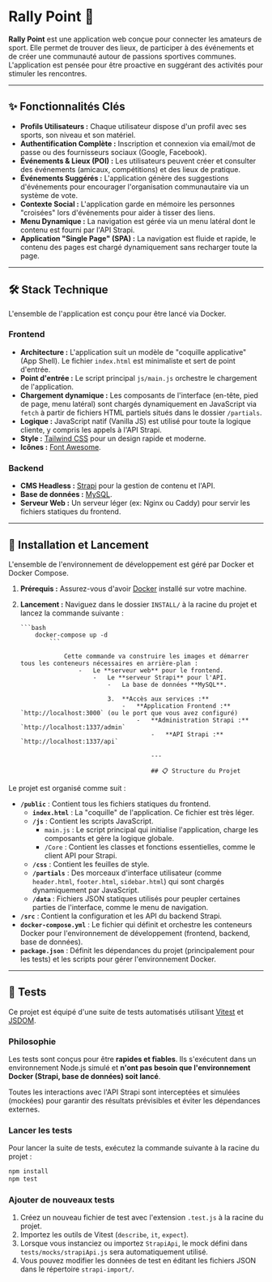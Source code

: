 # Rally Point 🎯

**Rally Point** est une application web conçue pour connecter les amateurs de sport. Elle permet de trouver des lieux, de participer à des événements et de créer une communauté autour de passions sportives communes. L'application est pensée pour être proactive en suggérant des activités pour stimuler les rencontres.

---

## ✨ Fonctionnalités Clés

- **Profils Utilisateurs :** Chaque utilisateur dispose d'un profil avec ses sports, son niveau et son matériel.
- **Authentification Complète :** Inscription et connexion via email/mot de passe ou des fournisseurs sociaux (Google, Facebook).
- **Événements & Lieux (POI) :** Les utilisateurs peuvent créer et consulter des événements (amicaux, compétitions) et des lieux de pratique.
- **Événements Suggérés :** L'application génère des suggestions d'événements pour encourager l'organisation communautaire via un système de vote.
- **Contexte Social :** L'application garde en mémoire les personnes "croisées" lors d'événements pour aider à tisser des liens.
- **Menu Dynamique :** La navigation est gérée via un menu latéral dont le contenu est fourni par l'API Strapi.
- **Application "Single Page" (SPA) :** La navigation est fluide et rapide, le contenu des pages est chargé dynamiquement sans recharger toute la page.

---

## 🛠️ Stack Technique

L'ensemble de l'application est conçu pour être lancé via Docker.

### Frontend

- **Architecture :** L'application suit un modèle de "coquille applicative" (App Shell). Le fichier `index.html` est minimaliste et sert de point d'entrée.
- **Point d'entrée :** Le script principal `js/main.js` orchestre le chargement de l'application.
- **Chargement dynamique :** Les composants de l'interface (en-tête, pied de page, menu latéral) sont chargés dynamiquement en JavaScript via `fetch` à partir de fichiers HTML partiels situés dans le dossier `/partials`.
- **Logique :** JavaScript natif (Vanilla JS) est utilisé pour toute la logique cliente, y compris les appels à l'API Strapi.
- **Style :** [Tailwind CSS](https://tailwindcss.com/) pour un design rapide et moderne.
- **Icônes :** [Font Awesome](https://fontawesome.com/).

### Backend

- **CMS Headless :** [Strapi](https://strapi.io/) pour la gestion de contenu et l'API.
- **Base de données :** [MySQL](https://www.mysql.com/).
- **Serveur Web :** Un serveur léger (ex: Nginx ou Caddy) pour servir les fichiers statiques du frontend.

---

## 🚀 Installation et Lancement

L'ensemble de l'environnement de développement est géré par Docker et Docker Compose.

1. **Prérequis :** Assurez-vous d'avoir [Docker](https://www.docker.com/products/docker-desktop/) installé sur votre machine.
2. **Lancement :**
   Naviguez dans le dossier `INSTALL/` à la racine du projet et lancez la commande suivante :

   ````
   ```bash
       docker-compose up -d
           ```
   
               Cette commande va construire les images et démarrer tous les conteneurs nécessaires en arrière-plan :
                   -   Le **serveur web** pour le frontend.
                       -   Le **serveur Strapi** pour l'API.
                           -   La base de données **MySQL**.
   
                           3.  **Accès aux services :**
                               -   **Application Frontend :** `http://localhost:3000` (ou le port que vous avez configuré)
                                   -   **Administration Strapi :** `http://localhost:1337/admin`
                                       -   **API Strapi :** `http://localhost:1337/api`
   
                                       ---
   
                                       ## 📋 Structure du Projet

Le projet est organisé comme suit :

-   **`/public`** : Contient tous les fichiers statiques du frontend.
    -   **`index.html`** : La "coquille" de l'application. Ce fichier est très léger.
    -   **`/js`** : Contient les scripts JavaScript.
        -   `main.js` : Le script principal qui initialise l'application, charge les composants et gère la logique globale.
        -   `/Core` : Contient les classes et fonctions essentielles, comme le client API pour Strapi.
    -   **`/css`** : Contient les feuilles de style.
    -   **`/partials`** : Des morceaux d'interface utilisateur (comme `header.html`, `footer.html`, `sidebar.html`) qui sont chargés dynamiquement par JavaScript.
    -   **`/data`** : Fichiers JSON statiques utilisés pour peupler certaines parties de l'interface, comme le menu de navigation.
-   **`/src`** : Contient la configuration et les API du backend Strapi.
-   **`docker-compose.yml`** : Le fichier qui définit et orchestre les conteneurs Docker pour l'environnement de développement (frontend, backend, base de données).
-   **`package.json`** : Définit les dépendances du projet (principalement pour les tests) et les scripts pour gérer l'environnement Docker.

---

## 🧪 Tests

Ce projet est équipé d'une suite de tests automatisés utilisant [Vitest](https://vitest.dev/) et [JSDOM](https://github.com/jsdom/jsdom).

### Philosophie

Les tests sont conçus pour être **rapides et fiables**. Ils s'exécutent dans un environnement Node.js simulé et **n'ont pas besoin que l'environnement Docker (Strapi, base de données) soit lancé**.

Toutes les interactions avec l'API Strapi sont interceptées et simulées (mockées) pour garantir des résultats prévisibles et éviter les dépendances externes.

### Lancer les tests

Pour lancer la suite de tests, exécutez la commande suivante à la racine du projet :

```bash
npm install
npm test
```

### Ajouter de nouveaux tests

1.  Créez un nouveau fichier de test avec l'extension `.test.js` à la racine du projet.
2.  Importez les outils de Vitest (`describe`, `it`, `expect`).
3.  Lorsque vous instanciez ou importez `StrapiApi`, le mock défini dans `tests/mocks/strapiApi.js` sera automatiquement utilisé.
4.  Vous pouvez modifier les données de test en éditant les fichiers JSON dans le répertoire `strapi-import/`.